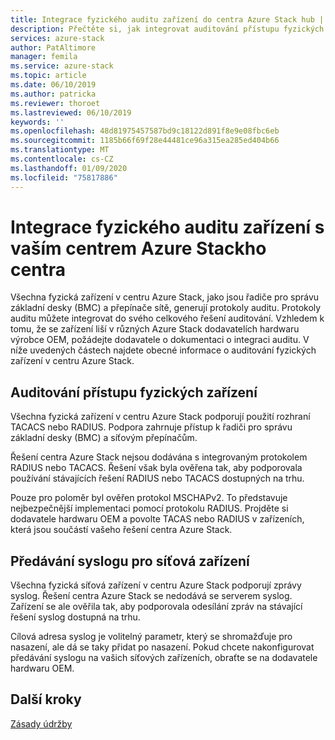 ```yaml
---
title: Integrace fyzického auditu zařízení do centra Azure Stack hub | Microsoft Docs
description: Přečtěte si, jak integrovat auditování přístupu fyzických zařízení k vašemu datovému centru Azure Stack.
services: azure-stack
author: PatAltimore
manager: femila
ms.service: azure-stack
ms.topic: article
ms.date: 06/10/2019
ms.author: patricka
ms.reviewer: thoroet
ms.lastreviewed: 06/10/2019
keywords: ''
ms.openlocfilehash: 48d81975457587bd9c18122d891f8e9e08fbc6eb
ms.sourcegitcommit: 1185b66f69f28e44481ce96a315ea285ed404b66
ms.translationtype: MT
ms.contentlocale: cs-CZ
ms.lasthandoff: 01/09/2020
ms.locfileid: "75817886"
---
```

# <a name="integrate-physical-device-auditing-with-your-azure-stack-hub-datacenter"></a>Integrace fyzického auditu zařízení s vaším centrem Azure Stackho centra

Všechna fyzická zařízení v centru Azure Stack, jako jsou řadiče pro správu základní desky (BMC) a přepínače sítě, generují protokoly auditu. Protokoly auditu můžete integrovat do svého celkového řešení auditování. Vzhledem k tomu, že se zařízení liší v různých Azure Stack dodavatelích hardwaru výrobce OEM, požádejte dodavatele o dokumentaci o integraci auditu. V níže uvedených částech najdete obecné informace o auditování fyzických zařízení v centru Azure Stack.  

## <a name="physical-device-access-auditing"></a>Auditování přístupu fyzických zařízení

Všechna fyzická zařízení v centru Azure Stack podporují použití rozhraní TACACS nebo RADIUS. Podpora zahrnuje přístup k řadiči pro správu základní desky (BMC) a síťovým přepínačům.

Řešení centra Azure Stack nejsou dodávána s integrovaným protokolem RADIUS nebo TACACS. Řešení však byla ověřena tak, aby podporovala používání stávajících řešení RADIUS nebo TACACS dostupných na trhu.

Pouze pro poloměr byl ověřen protokol MSCHAPv2. To představuje nejbezpečnější implementaci pomocí protokolu RADIUS. Projděte si dodavatele hardwaru OEM a povolte TACAS nebo RADIUS v zařízeních, která jsou součástí vašeho řešení centra Azure Stack.

## <a name="syslog-forwarding-for-network-devices"></a>Předávání syslogu pro síťová zařízení

Všechna fyzická síťová zařízení v centru Azure Stack podporují zprávy syslog. Řešení centra Azure Stack se nedodává se serverem syslog. Zařízení se ale ověřila tak, aby podporovala odesílání zpráv na stávající řešení syslog dostupná na trhu.

Cílová adresa syslog je volitelný parametr, který se shromažďuje pro nasazení, ale dá se taky přidat po nasazení. Pokud chcete nakonfigurovat předávání syslogu na vašich síťových zařízeních, obraťte se na dodavatele hardwaru OEM.

## <a name="next-steps"></a>Další kroky

[Zásady údržby](azure-stack-servicing-policy.md)

